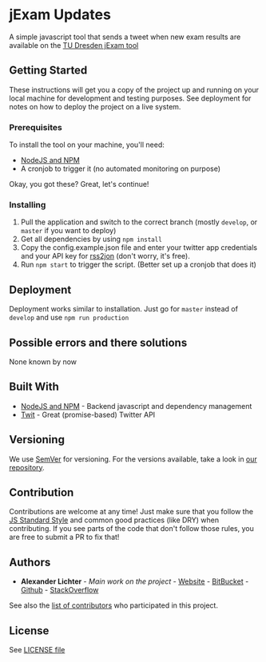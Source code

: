 # jExam Updates

A simple javascript tool that sends a tweet when new exam results are
available on the
[TU Dresden jExam tool](http://jexam.inf.tu-dresden.de/)

## Getting Started


These instructions will get you a copy of the project up and running on your local machine for development and testing purposes.
See deployment for notes on how to deploy the project on a live system.
### Prerequisites

To install the tool on your machine, you'll need:

* [NodeJS and NPM](https://nodejs.org/)
* A cronjob to trigger it (no automated monitoring on purpose)

Okay, you got these? Great, let's continue!

### Installing

1. Pull the application and switch to the correct branch (mostly `develop`, or `master` if you want to deploy)
2. Get all dependencies by using `npm install`
3. Copy the config.example.json file and enter your twitter app credentials and your API key for [rss2jon](http://rss2json.com/) (don't worry, it's free).
4. Run `npm start` to trigger the script. (Better set up a cronjob that does it)

## Deployment

Deployment works similar to installation. Just go for `master` instead of `develop` and use `npm run production`

## Possible errors and there solutions

None known by now

## Built With

* [NodeJS and NPM](https://nodejs.org/) - Backend javascript and dependency
management
* [Twit](https://github.com/ttezel/twit) - Great (promise-based) Twitter API

## Versioning

We use [SemVer](http://semver.org/) for versioning. For the versions available, take a look in [our repository](https://github.com/manniL/jexam-updates).

## Contribution

Contributions are welcome at any time! Just make sure that you follow the [JS Standard Style](https://standardjs.com/rules.html) and common good practices (like DRY) when contributing.
If you see parts of the code that don't follow those rules, you are free to submit a PR to fix that!

## Authors

* **Alexander Lichter** - *Main work on the project* - [Website](http://developmint.de) - [BitBucket](https://bitbucket.org/manniL/) - [Github](https://github.com/manniL) - [StackOverflow](http://stackoverflow.com/users/3975480/mannil)

See also the [list of contributors](https://github.com/manniL/jexam-updates/contributors) who participated in this project.

## License

See [LICENSE file](https://github.com/manniL/jexam-updates/blob/master/LICENSE)